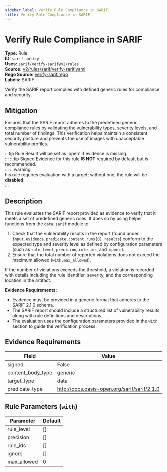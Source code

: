 ```yaml
---
sidebar_label: Verify Rule Compliance in SARIF
title: Verify Rule Compliance in SARIF
---  
```

# Verify Rule Compliance in SARIF  
**Type:** Rule  
**ID:** `sarif-policy`  
**Uses:** `sarif/verify-sarif@v2/rules`  
**Source:** [v2/rules/sarif/verify-sarif.yaml](https://github.com/scribe-public/sample-policies/v2/rules/sarif/verify-sarif.yaml)  
**Rego Source:** [verify-sarif.rego](https://github.com/scribe-public/sample-policies/v2/rules/sarif/verify-sarif.rego)  
**Labels:** SARIF  

Verify the SARIF report complies with defined generic rules for compliance and security.


## Mitigation  
Ensures that the SARIF report adheres to the predefined generic compliance rules by validating  the vulnerability types, severity levels, and total number of findings. This verification helps maintain  a consistent security posture and prevents the use of images with unacceptable vulnerability profiles.


:::tip 
Rule Result will be set as 'open' if evidence is missing.  
::: 
:::tip 
Signed Evidence for this rule **IS NOT** required by default but is recommended.  
::: 
:::warning  
his rule requires evaluation with a target; without one, the rule will be **disabled**.  
::: 

## Description  
This rule evaluates the SARIF report provided as evidence to verify that it meets a set of predefined generic rules.
It does so by using helper functions from the `data.sarif` module to:

1. Check that the vulnerability results in the report (found under `input.evidence.predicate.content.runs[0].results`)
   conform to the expected type and severity level as defined by configuration parameters (such as `rule_level`, `precision`, 
   `rule_ids`, and `ignore`).
2. Ensure that the total number of reported violations does not exceed the maximum allowed (`with.max_allowed`).

If the number of violations exceeds the threshold, a violation is recorded with details including the rule identifier, 
severity, and the corresponding location in the artifact.

**Evidence Requirements:**

- Evidence must be provided in a generic format that adheres to the SARIF 2.1.0 schema.
- The SARIF report should include a structured list of vulnerability results, along with rule definitions and descriptions.
- The evaluation uses the configuration parameters provided in the `with` section to guide the verification process.


## Evidence Requirements  
| Field | Value |
|-------|-------|
| signed | False |
| content_body_type | generic |
| target_type | data |
| predicate_type | http://docs.oasis-open.org/sarif/sarif/2.1.0 |

## Rule Parameters (`with`)  
| Parameter | Default |
|-----------|---------|
| rule_level | [] |
| precision | [] |
| rule_ids | [] |
| ignore | [] |
| max_allowed | 0 |

